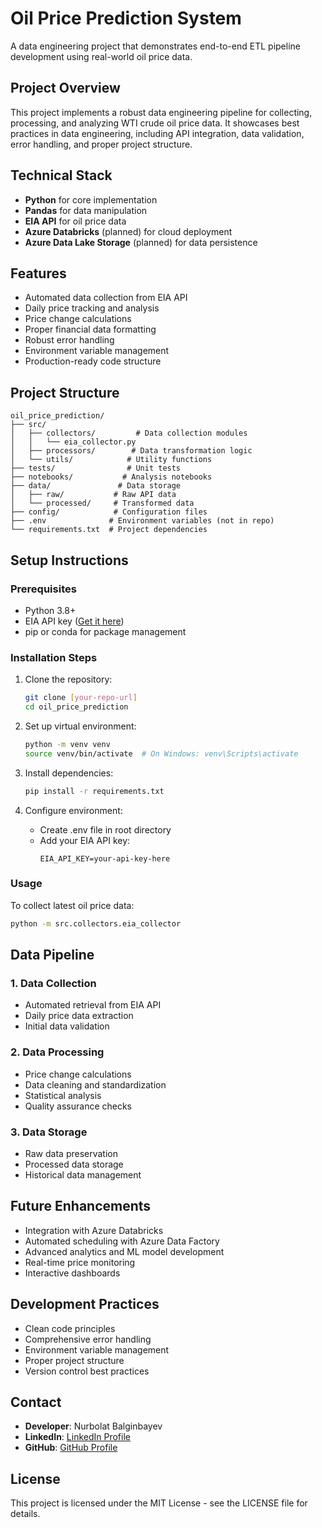 # Oil Price Prediction System
A data engineering project that demonstrates end-to-end ETL pipeline development using real-world oil price data.

## Project Overview
This project implements a robust data engineering pipeline for collecting, processing, and analyzing WTI crude oil price data. It showcases best practices in data engineering, including API integration, data validation, error handling, and proper project structure.

## Technical Stack
- **Python** for core implementation
- **Pandas** for data manipulation
- **EIA API** for oil price data
- **Azure Databricks** (planned) for cloud deployment
- **Azure Data Lake Storage** (planned) for data persistence

## Features
- Automated data collection from EIA API
- Daily price tracking and analysis
- Price change calculations
- Proper financial data formatting
- Robust error handling
- Environment variable management
- Production-ready code structure

## Project Structure
```
oil_price_prediction/
├── src/
│   ├── collectors/         # Data collection modules
│   │   └── eia_collector.py
│   ├── processors/        # Data transformation logic
│   └── utils/            # Utility functions
├── tests/                # Unit tests
├── notebooks/           # Analysis notebooks
├── data/               # Data storage
│   ├── raw/           # Raw API data
│   └── processed/     # Transformed data
├── config/            # Configuration files
├── .env              # Environment variables (not in repo)
└── requirements.txt  # Project dependencies
```

## Setup Instructions

### Prerequisites
- Python 3.8+
- EIA API key ([Get it here](https://www.eia.gov/opendata/))
- pip or conda for package management

### Installation Steps
1. Clone the repository:
   ```bash
   git clone [your-repo-url]
   cd oil_price_prediction
   ```

2. Set up virtual environment:
   ```bash
   python -m venv venv
   source venv/bin/activate  # On Windows: venv\Scripts\activate
   ```

3. Install dependencies:
   ```bash
   pip install -r requirements.txt
   ```

4. Configure environment:
   - Create .env file in root directory
   - Add your EIA API key:
     ```
     EIA_API_KEY=your-api-key-here
     ```

### Usage
To collect latest oil price data:
```bash
python -m src.collectors.eia_collector
```

## Data Pipeline

### 1. Data Collection
- Automated retrieval from EIA API
- Daily price data extraction
- Initial data validation

### 2. Data Processing
- Price change calculations
- Data cleaning and standardization
- Statistical analysis
- Quality assurance checks

### 3. Data Storage
- Raw data preservation
- Processed data storage
- Historical data management

## Future Enhancements
- Integration with Azure Databricks
- Automated scheduling with Azure Data Factory
- Advanced analytics and ML model development
- Real-time price monitoring
- Interactive dashboards

## Development Practices
- Clean code principles
- Comprehensive error handling
- Environment variable management
- Proper project structure
- Version control best practices

## Contact
- **Developer**: Nurbolat Balginbayev
- **LinkedIn**: [LinkedIn Profile](https://linkedin.com/in/nurbabalgin)
- **GitHub**: [GitHub Profile](https://github.com/Nurba86)

## License
This project is licensed under the MIT License - see the LICENSE file for details.